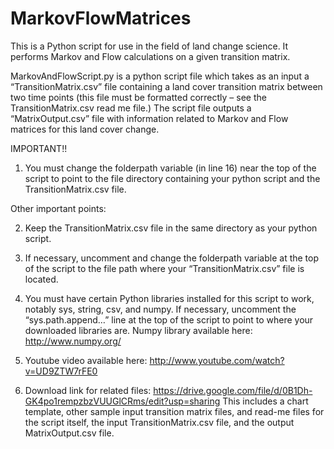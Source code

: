 MarkovFlowMatrices
==================

This is a Python script for use in the field of land change science. It performs Markov and Flow calculations on a given transition matrix.

MarkovAndFlowScript.py is  a python script file which takes as an input a “TransitionMatrix.csv” file containing a land cover transition matrix between two time points (this file must be formatted correctly – see the TransitionMatrix.csv read me file.)
The script file outputs a “MatrixOutput.csv” file with information related to Markov and Flow matrices for this land cover change.


IMPORTANT!!
1) You must change the folderpath variable (in line 16) near the top of the script to point to the file directory containing  your python script and the TransitionMatrix.csv file. 

Other important points:

2) Keep the TransitionMatrix.csv file in the same directory as your python script. 

3) If necessary, uncomment and change the folderpath variable at the top of the script to the file path where your “TransitionMatrix.csv” file is located. 

4) You must have certain Python libraries installed for this script to work, notably sys, string, csv, and numpy. If necessary, uncomment the “sys.path.append…” line at the top of the script to point to where your downloaded libraries are.
Numpy library available here: http://www.numpy.org/

5) Youtube video available here: http://www.youtube.com/watch?v=UD9ZTW7rFE0

6) Download link for related files: https://drive.google.com/file/d/0B1Dh-GK4po1rempzbzVUUGlCRms/edit?usp=sharing 
This includes a chart template, other sample input transition matrix files, and read-me files for the script itself, the input TransitionMatrix.csv file, and the output MatrixOutput.csv file. 
